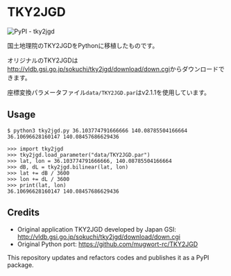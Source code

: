 # TKY2JGD

![PyPI - tky2jgd](https://img.shields.io/pypi/v/tky2jgd)

国土地理院のTKY2JGDをPythonに移植したものです。

オリジナルのTKY2JGDは<http://vldb.gsi.go.jp/sokuchi/tky2jgd/download/down.cgi>からダウンロードできます。

座標変換パラメータファイル`data/TKY2JGD.par`はv2.1.1を使用しています。

## Usage

```
$ python3 tky2jgd.py 36.103774791666666 140.08785504166664
36.10696628160147 140.08457686629436
```

```
>>> import tky2jgd
>>> tky2jgd.load_parameter("data/TKY2JGD.par")
>>> lat, lon = 36.103774791666666, 140.08785504166664
>>> dB, dL = tky2jgd.bilinear(lat, lon)
>>> lat += dB / 3600
>>> lon += dL / 3600
>>> print(lat, lon)
36.10696628160147 140.08457686629436
```

## Credits

- Original application TKY2JGD developed by Japan GSI: http://vldb.gsi.go.jp/sokuchi/tky2jgd/download/down.cgi
- Original Python port: https://github.com/mugwort-rc/TKY2JGD

This repository updates and refactors codes and publishes it as a PyPI package.